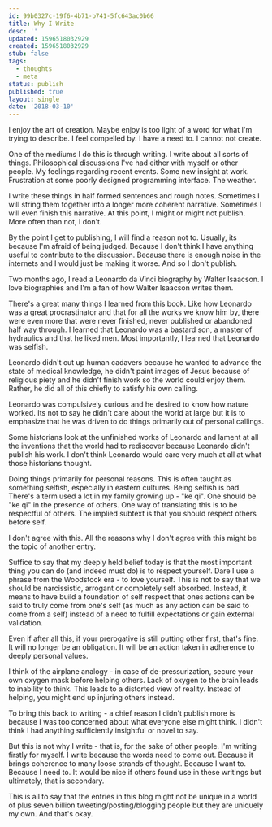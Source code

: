 ```yaml
---
id: 99b0327c-19f6-4b71-b741-5fc643ac0b66
title: Why I Write
desc: ''
updated: 1596518032929
created: 1596518032929
stub: false
tags:
  - thoughts
  - meta
status: publish
published: true
layout: single
date: '2018-03-10'
---
```


I enjoy the art of creation. Maybe enjoy is too light of a word for what I'm trying to describe. I feel compelled by. I have a need to. I cannot not create.

One of the mediums I do this is through writing. I write about all sorts of things. Philosophical discussions I've had either with myself or other people. My feelings regarding recent events. Some new insight at work. Frustration at some poorly designed programming interface. The weather.

I write these things in half formed sentences and rough notes. Sometimes I will string them together into a longer more coherent narrative. Sometimes I will even finish this narrative. At this point, I might or might not publish. More often than not, I don't.

By the point I get to publishing, I will find a reason not to. Usually, its because I'm afraid of being judged. Because I don't think I have anything useful to contribute to the discussion. Because there is enough noise in the internets and I would just be making it worse. And so I don't publish.

Two months ago, I read a Leonardo da Vinci biography by Walter Isaacson. I love biographies and I'm a fan of how Walter Isaacson writes them.

There's a great many things I learned from this book. Like how Leonardo was a great procrastinator and that for all the works we know him by, there were even more that were never finished, never published or abandoned half way through. I learned that Leonardo was a bastard son, a master of hydraulics and that he liked men. Most importantly, I learned that Leonardo was selfish.

Leonardo didn't cut up human cadavers because he wanted to advance the state of medical knowledge, he didn't paint images of Jesus because of religious piety and he didn't finish work so the world could enjoy them. Rather, he did all of this chiefly to satisfy his own calling.

Leonardo was compulsively curious and he desired to know how nature worked. Its not to say he didn't care about the world at large but it is to emphasize that he was driven to do things primarily out of personal callings.

Some historians look at the unfinished works of Leonardo and lament at all the inventions that the world had to rediscover because Leonardo didn't publish his work. I don't think Leonardo would care very much at all at what those historians thought.

Doing things primarily for personal reasons. This is often taught as something selfish, especially in eastern cultures. Being selfish is bad. There's a term used a lot in my family growing up - "ke qi". One should be "ke qi" in the presence of others. One way of translating this is to be respectful of others. The implied subtext is that you should respect others before self.

I don't agree with this. All the reasons why I don't agree with this might be the topic of another entry.

Suffice to say that my deeply held belief today is that the most important thing you can do (and indeed must do) is to respect yourself. Dare I use a phrase from the Woodstock era - to love yourself. This is not to say that we should be narcissistic, arrogant or completely self absorbed. Instead, it means to have build a foundation of self respect that ones actions can be said to truly come from one's self (as much as any action can be said to come from a self) instead of a need to fulfill expectations or gain external validation.

Even if after all this, if your prerogative is still putting other first, that's fine. It will no longer be an obligation. It will be an action taken in adherence to deeply personal values.

I think of the airplane analogy - in case of de-pressurization, secure your own oxygen mask before helping others. Lack of oxygen to the brain leads to inability to think. This leads to a distorted view of reality. Instead of helping, you might end up injuring others instead.

To bring this back to writing - a chief reason I didn't publish more is because I was too concerned about what everyone else might think. I didn't think I had anything sufficiently insightful or novel to say.

But this is not why I write - that is, for the sake of other people. I'm writing firstly for myself. I write because the words need to come out. Because it brings coherence to many loose strands of thought. Because I want to. Because I need to. It would be nice if others found use in these writings but ultimately, that is secondary.

This is all to say that the entries in this blog might not be unique in a world of plus seven billion tweeting/posting/blogging people but they are uniquely my own. And that's okay.


